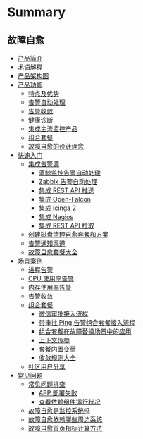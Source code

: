 # Summary

## 故障自愈
* [产品简介](Intro/README.md)
* [术语解释](Concepts_Terminology/Concepts_Terminology.md)
* [产品架构图](Architecture/Product_Architecture.md)
* [产品功能]()
    * [特点及优势](Function_Introduction/Advantage.md)
    * [告警自动处理](Function_Introduction/Alarm_Automatic_Processing.md)
    * [告警收敛](Function_Introduction/Alarm_Convergence.md)
    * [健康诊断](Function_Introduction/Health_diagnosis.md)
    * [集成主流监控产品](Function_Introduction/Integrated_Mainstream_Monitoring_Products.md)
    * [组合套餐](Function_Introduction/Combination_Solution.md)
    * [故障自愈的设计理念](Function_Introduction/fta_solutions.md)
* [快速入门]()
    * [集成告警源]()
        * [蓝鲸监控告警自动处理](Getting_Started/Bkmonitor_Alarm_processing_automation.md)
        * [Zabbix 告警自动处理](Getting_Started/Zabbix_Alarm_processing_automation.md)
        * [集成 REST API 推送](Getting_Started/REST_API_PUSH_Alarm_processing_automation.md)
        * [集成 Open-Falcon](Getting_Started/Integrated_Openfalcon.md)
        * [集成 Icinga 2](Getting_Started/Integrated_Icinga2.md)
        * [集成 Nagios](Getting_Started/Integrated_Nagios.md)
        * [集成 REST API 拉取](Getting_Started/Integrated_RestAPI_Pull.md)
    * [创建磁盘清理自愈套餐和方案](Getting_Started/Create_Diskclear_Fta_Solutions.md)
    * [告警通知渠道](Getting_Started/Notification.md)
    * [故障自愈套餐大全](Getting_Started/Many_Solutions.md)
* [场景案例]()
    * [进程告警](Scenes/Process_Miss_Alarm.md)
    * [CPU 使用率告警](Scenes/Cpu_Usage_Alarm.md)
    * [内存使用率告警](Scenes/Mem_Usage_Alarm.md)
    * [告警收敛](Scenes/Alarm_Convergence.md)
    * [组合套餐]()
        * [微信审批接入流程](Scenes/WeChat_approval_access_process.md)
        * [带审批 Ping 告警组合套餐接入流程](Scenes/Approval_of_ping_alarm_combination_package_access_process.md)
        * [组合套餐在故障替换场景中的应用](Scenes/ping_Unreachable_fault_replacement_package.md)
        * [上下文传参](Scenes/Context_Parameters.md)
        * [套餐内置变量](Scenes/Solutions_Parameters.md)
        * [收敛规则大全](Scenes/Convergence_Rules.md)
    * [社区用户分享](Scenes/Community_users_share_cases.md)
* [常见问题]()
    * [常见问题排查]()
        * [APP 部署失败](FAQ/Deploy_SaaS_Fail_on_Production.md)
        * [查看依赖组件运行状况](FAQ/Check_Health.md)
    * [故障自愈是监控系统吗](FAQ/Wheather_bk_fta_solutions_Monitor.md)
    * [故障自愈依赖哪些周边系统](FAQ/Fta_Need_Etc.md)
    * [故障自愈首页指标计算方法](FAQ/HomePage_Metrics.md)
